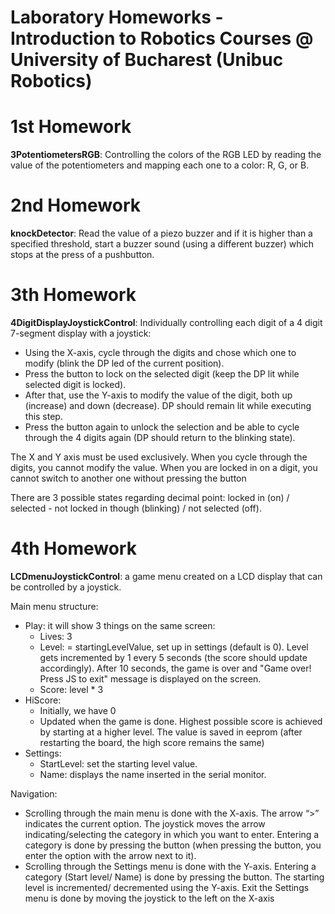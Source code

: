 # Laboratory Homeworks - Introduction to Robotics Courses @ University of Bucharest (Unibuc Robotics)

# 1st Homework
**3PotentiometersRGB**: Controlling the colors of the RGB LED by reading the value of the potentiometers and mapping each one to a color: R, G, or B.

# 2nd Homework
**knockDetector**: Read the value of a piezo buzzer and if it is higher than a specified threshold, start a buzzer sound (using a different buzzer) which stops at the press of a pushbutton.

# 3th Homework
**4DigitDisplayJoystickControl**: Individually controlling each digit of a 4 digit 7-segment display with a joystick: 
- Using the X-axis, cycle through the digits and chose which one to modify (blink the DP led of the current position).
- Press the button to lock on the selected digit (keep the DP lit while selected digit is locked).
- After that, use the Y-axis to modify the value of the digit, both up (increase) and down (decrease). DP should remain lit while executing this step.
- Press the button again to unlock the selection and be able to cycle through the 4 digits again (DP should return to the blinking state).

The X and Y axis must be used exclusively. When you cycle through the digits, you cannot modify the value. When you are locked in on a digit, you cannot switch to another one without pressing the button

There are 3 possible states regarding decimal point: locked in (on) / selected - not locked in though (blinking) / not selected (off).

# 4th Homework
**LCDmenuJoystickControl**: a game menu created on a LCD display that can be controlled by a joystick. 

Main menu structure:
- Play: it will show 3 things on the same screen:
    - Lives: 3
    - Level: = startingLevelValue, set up in settings (default is 0). Level gets incremented by 1 every 5 seconds (the score should update accordingly). After 10 seconds, the game is over and "Game over! Press JS to exit" message is displayed on the screen.
    - Score: level * 3
- HiScore: 
    - Initially, we have 0
    - Updated when the game is done. Highest possible score is achieved by starting at a higher level. The value is saved in eeprom (after restarting the board, the high score remains the same)
- Settings:
    - StartLevel: set the starting level value.
    - Name: displays the name inserted in the serial monitor.

Navigation:
- Scrolling through the main menu is done with the X-axis. The arrow “>” indicates the current option. The joystick moves the arrow indicating/selecting the category in which you want to enter. Entering a category is done by pressing the button (when pressing the button, you enter the option with the arrow next to it).
- Scrolling through the Settings menu is done with the Y-axis. Entering a category (Start level/ Name) is done by pressing the button. The starting level is incremented/ decremented using the Y-axis. Exit the Settings menu is done by moving the joystick to the left on the X-axis



